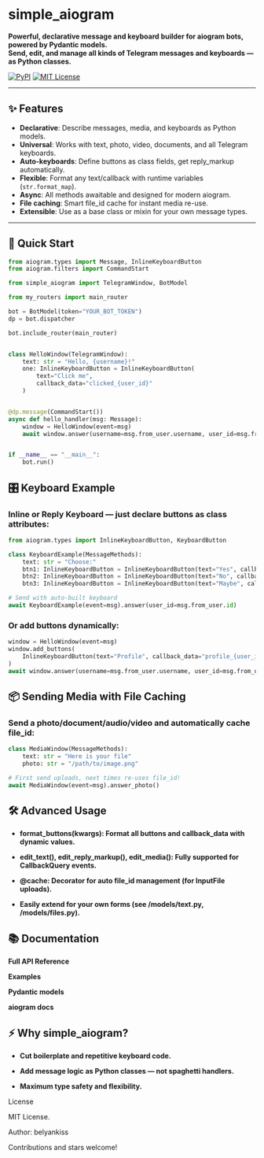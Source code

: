 # simple_aiogram

**Powerful, declarative message and keyboard builder for aiogram bots, powered by Pydantic models.  
Send, edit, and manage all kinds of Telegram messages and keyboards — as Python classes.**

[![PyPI](https://img.shields.io/pypi/v/simple_aiogram?style=flat-square)](https://pypi.org/project/simple_aiogram/)
[![MIT License](https://img.shields.io/github/license/belyankiss/simple_aiogram?style=flat-square)](LICENSE)

---

## ✨ Features

- **Declarative**: Describe messages, media, and keyboards as Python models.
- **Universal**: Works with text, photo, video, documents, and all Telegram keyboards.
- **Auto-keyboards**: Define buttons as class fields, get reply_markup automatically.
- **Flexible**: Format any text/callback with runtime variables (`str.format_map`).
- **Async**: All methods awaitable and designed for modern aiogram.
- **File caching**: Smart file_id cache for instant media re-use.
- **Extensible**: Use as a base class or mixin for your own message types.

---

## 🚀 Quick Start

```python
from aiogram.types import Message, InlineKeyboardButton
from aiogram.filters import CommandStart

from simple_aiogram import TelegramWindow, BotModel

from my_routers import main_router

bot = BotModel(token="YOUR_BOT_TOKEN")
dp = bot.dispatcher

bot.include_router(main_router)


class HelloWindow(TelegramWindow):
    text: str = "Hello, {username}!"
    one: InlineKeyboardButton = InlineKeyboardButton(
        text="Click me",
        callback_data="clicked_{user_id}"
    )


@dp.message(CommandStart())
async def hello_handler(msg: Message):
    window = HelloWindow(event=msg)
    await window.answer(username=msg.from_user.username, user_id=msg.from_user.id)


if __name__ == "__main__":
    bot.run()

```

## 🎛️ Keyboard Example
### Inline or Reply Keyboard — just declare buttons as class attributes:

```python
from aiogram.types import InlineKeyboardButton, KeyboardButton

class KeyboardExample(MessageMethods):
    text: str = "Choose:"
    btn1: InlineKeyboardButton = InlineKeyboardButton(text="Yes", callback_data="yes_{user_id}")
    btn2: InlineKeyboardButton = InlineKeyboardButton(text="No", callback_data="no_{user_id}")
    btn3: InlineKeyboardButton = InlineKeyboardButton(text="Maybe", callback_data="maybe_{user_id}")

# Send with auto-built keyboard
await KeyboardExample(event=msg).answer(user_id=msg.from_user.id)
```

### Or add buttons dynamically:

```python
window = HelloWindow(event=msg)
window.add_buttons(
    InlineKeyboardButton(text="Profile", callback_data="profile_{user_id}")
)
await window.answer(username=msg.from_user.username, user_id=msg.from_user.id)
```

## 📦 Sending Media with File Caching
### Send a photo/document/audio/video and automatically cache file_id:

```python
class MediaWindow(MessageMethods):
    text: str = "Here is your file"
    photo: str = "/path/to/image.png"

# First send uploads, next times re-uses file_id!
await MediaWindow(event=msg).answer_photo()
```

## 🛠️ Advanced Usage
- **format_buttons(kwargs): Format all buttons and callback_data with dynamic values.**

- **edit_text(), edit_reply_markup(), edit_media(): Fully supported for CallbackQuery events.**

- **@cache: Decorator for auto file_id management (for InputFile uploads).**

- **Easily extend for your own forms (see /models/text.py, /models/files.py).**

## 📚 Documentation

**Full API Reference**

**Examples**

**Pydantic models**

**aiogram docs**

## ⚡️ Why simple_aiogram?
- **Cut boilerplate and repetitive keyboard code.**

- **Add message logic as Python classes — not spaghetti handlers.**

- **Maximum type safety and flexibility.**

License

MIT License.

Author: belyankiss

Contributions and stars welcome!
